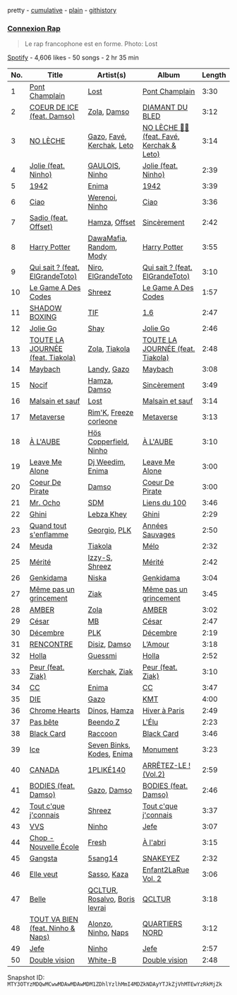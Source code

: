 pretty - [cumulative](/playlists/cumulative/37i9dQZF1DWXVOrABrZKBq.md) - [plain](/playlists/plain/37i9dQZF1DWXVOrABrZKBq) - [githistory](https://github.githistory.xyz/mackorone/spotify-playlist-archive/blob/main/playlists/plain/37i9dQZF1DWXVOrABrZKBq)

### [Connexion Rap](https://open.spotify.com/playlist/37i9dQZF1DWXVOrABrZKBq)

> Le rap francophone est en forme\. Photo: Lost

[Spotify](https://open.spotify.com/user/spotify) - 4,606 likes - 50 songs - 2 hr 35 min

| No. | Title | Artist(s) | Album | Length |
|---|---|---|---|---|
| 1 | [Pont Champlain](https://open.spotify.com/track/2Gqd3aQoirH3bwRytPhnpC) | [Lost](https://open.spotify.com/artist/5Pd7zqwUqC1INMJAT2Df7b) | [Pont Champlain](https://open.spotify.com/album/1fumWxp522ocJH8odkks3L) | 3:30 |
| 2 | [COEUR DE ICE \(feat\. Damso\)](https://open.spotify.com/track/7jbu9k6w67hWlhSinmGT3c) | [Zola](https://open.spotify.com/artist/54kCbQZaZWHnwwj9VP2hn4), [Damso](https://open.spotify.com/artist/2UwqpfQtNuhBwviIC0f2ie) | [DIAMANT DU BLED](https://open.spotify.com/album/24xKUsNCdkbXC2q473nRNO) | 3:12 |
| 3 | [NO LÈCHE](https://open.spotify.com/track/6D1HiF2e3Z0F8FwQ5uLxwn) | [Gazo](https://open.spotify.com/artist/5gqmbbfjcikQBzPB5Hv13I), [Favé](https://open.spotify.com/artist/20JMfmzDb5cjHxEoMXXMyY), [Kerchak](https://open.spotify.com/artist/1nRbtbdYK51y71nVOxu332), [Leto](https://open.spotify.com/artist/6HCBnyTBSLdb3TFn2ayulY) | [NO LÈCHE 🚫👅 \(feat\. Favé, Kerchak & Leto\)](https://open.spotify.com/album/6HGMONyziFfUCEpMdwbzZn) | 3:14 |
| 4 | [Jolie \(feat\. Ninho\)](https://open.spotify.com/track/3q1FxEzXmsNmJrxaoICXzW) | [GAULOIS](https://open.spotify.com/artist/7LmtogB01302Utf3C3R4GT), [Ninho](https://open.spotify.com/artist/6Te49r3A6f5BiIgBRxH7FH) | [Jolie \(feat\. Ninho\)](https://open.spotify.com/album/0S78h6ZbLzlZjpprrx6LO2) | 2:39 |
| 5 | [1942](https://open.spotify.com/track/2p5gQtpYZLmhZPyYYgTWuW) | [Enima](https://open.spotify.com/artist/47cHAE0NFwzGOlc3L4oszT) | [1942](https://open.spotify.com/album/2oQpRsIZLxm9UrC2AQpmAm) | 3:39 |
| 6 | [Ciao](https://open.spotify.com/track/7hGyQqjhVw2LbCr2oZ4rUS) | [Werenoi](https://open.spotify.com/artist/3YBJLs7RqR0aPGBgU27nDh), [Ninho](https://open.spotify.com/artist/6Te49r3A6f5BiIgBRxH7FH) | [Ciao](https://open.spotify.com/album/5gbcnNg4JK4qaR6BYtdUwv) | 3:36 |
| 7 | [Sadio \(feat\. Offset\)](https://open.spotify.com/track/5eGid3rXirJcCoROMnTqg0) | [Hamza](https://open.spotify.com/artist/5gs4Sm2WQUkcGeikMcVHbh), [Offset](https://open.spotify.com/artist/4DdkRBBYG6Yk9Ka8tdJ9BW) | [Sincèrement](https://open.spotify.com/album/3lyj8hU0YKXZIuYK6e0O5Y) | 2:42 |
| 8 | [Harry Potter](https://open.spotify.com/track/3eNknjtpGp0Su9Nx1VTvEE) | [DawaMafia](https://open.spotify.com/artist/5yhoElw9gCKKsOAK1mmgHJ), [Random](https://open.spotify.com/artist/20JaTdfk3frqSwaYIf0ko8), [Mody](https://open.spotify.com/artist/6dkxSINLJmaCC2uxuM61ds) | [Harry Potter](https://open.spotify.com/album/6MnHYmSmPstYkUu8S6stN7) | 3:55 |
| 9 | [Qui sait ? \(feat\. ElGrandeToto\)](https://open.spotify.com/track/2ocvINkdRhdHdpgWfkCZOR) | [Niro](https://open.spotify.com/artist/1wAtSe79kItIb9nf5EhI2Q), [ElGrandeToto](https://open.spotify.com/artist/4BFLElxtBEdsdwGA1kHTsx) | [Qui sait ? \(feat\. ElGrandeToto\)](https://open.spotify.com/album/4Fcl7tsReWcII8mfGDW3gr) | 3:10 |
| 10 | [Le Game A Des Codes](https://open.spotify.com/track/60bJbhPsIsZhQqKKcFGkG1) | [Shreez](https://open.spotify.com/artist/0qNrNX9FKJM0ZJFbcbMlMp) | [Le Game A Des Codes](https://open.spotify.com/album/5JJjKKExk3HLXFBC1mgr8D) | 1:57 |
| 11 | [SHADOW BOXING](https://open.spotify.com/track/2TqUQbVg1bgahl09szanuE) | [TIF](https://open.spotify.com/artist/2NgTPluNpfsoYZnoeU2VsH) | [1.6](https://open.spotify.com/album/69fpQmOdzFUjoEuGlk3HPf) | 2:47 |
| 12 | [Jolie Go](https://open.spotify.com/track/4QiJK3bjjI3mbzyKDjjGlg) | [Shay](https://open.spotify.com/artist/3MNnSV5hDd2UzZzgqD8xlU) | [Jolie Go](https://open.spotify.com/album/52zSoFhwybohJaFzHMI9CF) | 2:46 |
| 13 | [TOUTE LA JOURNÉE \(feat\. Tiakola\)](https://open.spotify.com/track/2nD4X3sHH2kZ1gWraTpe7u) | [Zola](https://open.spotify.com/artist/54kCbQZaZWHnwwj9VP2hn4), [Tiakola](https://open.spotify.com/artist/3vUMXQ9kPnZAQkMkZZ7Hfh) | [TOUTE LA JOURNÉE \(feat\. Tiakola\)](https://open.spotify.com/album/6oi3iBbHDDAaAzMoG0UbgE) | 2:48 |
| 14 | [Maybach](https://open.spotify.com/track/2doTFAqat5o4dbFq9qUuLT) | [Landy](https://open.spotify.com/artist/2EFpb61Lpi0l5ldOiqbZkK), [Gazo](https://open.spotify.com/artist/5gqmbbfjcikQBzPB5Hv13I) | [Maybach](https://open.spotify.com/album/2tuankgH55CwSsfXPTcMRu) | 3:08 |
| 15 | [Nocif](https://open.spotify.com/track/4BZZTXcd5ROagKhynqj61X) | [Hamza](https://open.spotify.com/artist/5gs4Sm2WQUkcGeikMcVHbh), [Damso](https://open.spotify.com/artist/2UwqpfQtNuhBwviIC0f2ie) | [Sincèrement](https://open.spotify.com/album/3lyj8hU0YKXZIuYK6e0O5Y) | 3:49 |
| 16 | [Malsain et sauf](https://open.spotify.com/track/7j3la4hrPWrfAfnbPitoGI) | [Lost](https://open.spotify.com/artist/5Pd7zqwUqC1INMJAT2Df7b) | [Malsain et sauf](https://open.spotify.com/album/32GEpdgSryJ1QSRsvN4EiN) | 3:14 |
| 17 | [Metaverse](https://open.spotify.com/track/7rzjdyHmqwloCA16UBdDgg) | [Rim'K](https://open.spotify.com/artist/2eh8cEKZk4VeruUrGq748D), [Freeze corleone](https://open.spotify.com/artist/76Pl0epAMXVXJspaSuz8im) | [Metaverse](https://open.spotify.com/album/4yb1lj6MdPuKHJuQlXs5O7) | 3:13 |
| 18 | [À L'AUBE](https://open.spotify.com/track/1aOy9aPUFFE73cPPUJ2kNW) | [Hös Copperfield](https://open.spotify.com/artist/4fn6Kez1kGOO74vNuKrvCU), [Ninho](https://open.spotify.com/artist/6Te49r3A6f5BiIgBRxH7FH) | [À L'AUBE](https://open.spotify.com/album/3dRIUWKwJ9lTV59OXqtUN8) | 3:10 |
| 19 | [Leave Me Alone](https://open.spotify.com/track/6m9iOAk3qIfvpem4MQBOH8) | [Dj Weedim](https://open.spotify.com/artist/1k0mwo8CyFp0ZlAGcu4LA7), [Enima](https://open.spotify.com/artist/47cHAE0NFwzGOlc3L4oszT) | [Leave Me Alone](https://open.spotify.com/album/0R3iuvokmmnxNOFExxl9us) | 3:00 |
| 20 | [Coeur De Pirate](https://open.spotify.com/track/2q2tG7xR37PNyqrXqooemZ) | [Damso](https://open.spotify.com/artist/2UwqpfQtNuhBwviIC0f2ie) | [Coeur De Pirate](https://open.spotify.com/album/6amYcdS4hW0H69JcDrK2wY) | 3:00 |
| 21 | [Mr\. Ocho](https://open.spotify.com/track/1xLCwgQcF6bKncTJmRGGws) | [SDM](https://open.spotify.com/artist/0LKAV3zJ8a8AIGnyc5OvfB) | [Liens du 100](https://open.spotify.com/album/69njUAy8iu7QDMUYRYTQc2) | 3:46 |
| 22 | [Ghini](https://open.spotify.com/track/00FJ5yEF2dIPNfU1HsYrc7) | [Lebza Khey](https://open.spotify.com/artist/6oW3oCa9th1gUBNkI1LnGA) | [Ghini](https://open.spotify.com/album/5OXJX7joS4bXunacsHcTTu) | 2:29 |
| 23 | [Quand tout s'enflamme](https://open.spotify.com/track/04M7hgJo8KgONKo4OL91jz) | [Georgio](https://open.spotify.com/artist/6Xc0KDqzw5u6EQLgdfeoKO), [PLK](https://open.spotify.com/artist/3DCWeG2J1fZeu0Oe6i5Q6m) | [Années Sauvages](https://open.spotify.com/album/3zsnpMh0K6pM1Rbo7btDtN) | 2:50 |
| 24 | [Meuda](https://open.spotify.com/track/4wNyrbY6B2Okii8VeKo2B2) | [Tiakola](https://open.spotify.com/artist/3vUMXQ9kPnZAQkMkZZ7Hfh) | [Mélo](https://open.spotify.com/album/3YjNC4de1PEvhuyZjMyxJU) | 2:32 |
| 25 | [Mérité](https://open.spotify.com/track/5wd8lk4IpsqJomwYuzpCCy) | [Izzy\-S](https://open.spotify.com/artist/76DXtaWMXZQbRZUHkQEdDQ), [Shreez](https://open.spotify.com/artist/0qNrNX9FKJM0ZJFbcbMlMp) | [Mérité](https://open.spotify.com/album/32kQLDgEXAfljcw3wgOQxk) | 2:42 |
| 26 | [Genkidama](https://open.spotify.com/track/1Jbim0t3F0TlAgBcza6tty) | [Niska](https://open.spotify.com/artist/7CUFPNi1TU8RowpnFRSsZV) | [Genkidama](https://open.spotify.com/album/3pzQi3OkoXi5xWgIcHmKfZ) | 3:04 |
| 27 | [Même pas un grincement](https://open.spotify.com/track/7wNHu6h06KBh20KVYmnRKa) | [Ziak](https://open.spotify.com/artist/2ubn2zwyYaLdHOCKnTouU2) | [Même pas un grincement](https://open.spotify.com/album/3HRJy5fGgdgrCp8g6tEN8O) | 3:45 |
| 28 | [AMBER](https://open.spotify.com/track/5UPpgOKi0UQMMMSzWWgJJe) | [Zola](https://open.spotify.com/artist/54kCbQZaZWHnwwj9VP2hn4) | [AMBER](https://open.spotify.com/album/5WWOIsDogPoINEX7nEu6BD) | 3:02 |
| 29 | [César](https://open.spotify.com/track/1SHRlSZ78fklxAMG6bVBVW) | [MB](https://open.spotify.com/artist/2v1aABncTZrtkXA84ZqtyU) | [César](https://open.spotify.com/album/0n3xG3MLvkhq1Jmpuwnv28) | 2:47 |
| 30 | [Décembre](https://open.spotify.com/track/5yzH31eVQS7ctEcvYIwdTk) | [PLK](https://open.spotify.com/artist/3DCWeG2J1fZeu0Oe6i5Q6m) | [Décembre](https://open.spotify.com/album/3jYj8yDBVr3Opb71BldBns) | 2:19 |
| 31 | [RENCONTRE](https://open.spotify.com/track/2toEys3zZ8rRB242Na7FZh) | [Disiz](https://open.spotify.com/artist/7rz6ZZErn5YFDteXKhyf3g), [Damso](https://open.spotify.com/artist/2UwqpfQtNuhBwviIC0f2ie) | [L’Amour](https://open.spotify.com/album/447oYDEOpoTAmbgDKIhkZ6) | 3:18 |
| 32 | [Holla](https://open.spotify.com/track/3xMeqBNtZ5vyjcWlnfpTb4) | [Guessmi](https://open.spotify.com/artist/1iPrqRhbEuH0BRuIv16zv2) | [Holla](https://open.spotify.com/album/5C9ivT1fN9yRG73t18040F) | 2:52 |
| 33 | [Peur \(feat\. Ziak\)](https://open.spotify.com/track/7IXQrRgmHxWYWitSlyFY7z) | [Kerchak](https://open.spotify.com/artist/1nRbtbdYK51y71nVOxu332), [Ziak](https://open.spotify.com/artist/2ubn2zwyYaLdHOCKnTouU2) | [Peur \(feat\. Ziak\)](https://open.spotify.com/album/5eL561zvNW6ZwbuOxGMSvR) | 3:10 |
| 34 | [CC](https://open.spotify.com/track/2TOexWkJa99UYe6BdbxsjU) | [Enima](https://open.spotify.com/artist/47cHAE0NFwzGOlc3L4oszT) | [CC](https://open.spotify.com/album/2mmmfA38Smu5e5OquI0Vjc) | 3:47 |
| 35 | [DIE](https://open.spotify.com/track/3D29kjUyWxsT3jUUTtARVQ) | [Gazo](https://open.spotify.com/artist/5gqmbbfjcikQBzPB5Hv13I) | [KMT](https://open.spotify.com/album/5rS3VIo8faf2gtaNvAIavb) | 4:00 |
| 36 | [Chrome Hearts](https://open.spotify.com/track/6OhaunEHa10FjmOMFuxy38) | [Dinos](https://open.spotify.com/artist/1QPdp5duV6lV4XINCzjwQ2), [Hamza](https://open.spotify.com/artist/5gs4Sm2WQUkcGeikMcVHbh) | [Hiver à Paris](https://open.spotify.com/album/6dgmwFp2mMEhTmOJ32vDPA) | 2:49 |
| 37 | [Pas bête](https://open.spotify.com/track/3TVUW7bJJWDOonkVCZxfLV) | [Beendo Z](https://open.spotify.com/artist/7a35Zdc78bDXJv2vYf5hSO) | [L'Élu](https://open.spotify.com/album/6UiV6zQxitBwaQ6Kw72W1i) | 2:23 |
| 38 | [Black Card](https://open.spotify.com/track/5ejzQ4vFa8FQkHT6qcCBmd) | [Raccoon](https://open.spotify.com/artist/7nzgBxjw2Co88MGWjMnl4c) | [Black Card](https://open.spotify.com/album/20KFfsB3DWh2V2i2DHqvhc) | 3:46 |
| 39 | [Ice](https://open.spotify.com/track/0HCuDi36FfephRRd37HrPd) | [Seven Binks](https://open.spotify.com/artist/12SPMb4VM4PyBD9no01jbH), [Kodes](https://open.spotify.com/artist/3fnfvu19t4JYyEkRldXsO5), [Enima](https://open.spotify.com/artist/47cHAE0NFwzGOlc3L4oszT) | [Monument](https://open.spotify.com/album/0qdoV48ifvkgiHkczUszyI) | 3:23 |
| 40 | [CANADA](https://open.spotify.com/track/6sutxiq0dIw77z0rCB3Ekk) | [1PLIKÉ140](https://open.spotify.com/artist/4Ue6MAZqz18NlaOQomRXLU) | [ARRÊTEZ\-LE ! \(Vol.2\)](https://open.spotify.com/album/12LrwCesY8GRyGtm1cszvy) | 2:59 |
| 41 | [BODIES \(feat\. Damso\)](https://open.spotify.com/track/1vhGzynTAXJ0MD0gkXPxzX) | [Gazo](https://open.spotify.com/artist/5gqmbbfjcikQBzPB5Hv13I), [Damso](https://open.spotify.com/artist/2UwqpfQtNuhBwviIC0f2ie) | [BODIES \(feat\. Damso\)](https://open.spotify.com/album/61G5Kmh73wP41ZN0sBdlBB) | 2:46 |
| 42 | [Tout c'que j'connais](https://open.spotify.com/track/6ysi2zSXcx4WjU2gX6Cmcr) | [Shreez](https://open.spotify.com/artist/0qNrNX9FKJM0ZJFbcbMlMp) | [Tout c'que j'connais](https://open.spotify.com/album/5atVuDm8WzCguB6Itn4IyD) | 3:37 |
| 43 | [VVS](https://open.spotify.com/track/5S12Ds2RswM2ITC0u1J01f) | [Ninho](https://open.spotify.com/artist/6Te49r3A6f5BiIgBRxH7FH) | [Jefe](https://open.spotify.com/album/0RBanMMBVaRdM7SOwgAmaK) | 3:07 |
| 44 | [Chop \- Nouvelle École](https://open.spotify.com/track/1NEL5O5FotR1OyPQyvlMag) | [Fresh](https://open.spotify.com/artist/3W9AQyaIGdR8htZXVGwl1X) | [À l'abri](https://open.spotify.com/album/4KTaJZS0CKodPxaBT2RK53) | 3:15 |
| 45 | [Gangsta](https://open.spotify.com/track/4zJeDPdrQpvKrErjbxAkq7) | [5sang14](https://open.spotify.com/artist/6XM5SrUaWM5XJwV55eHW2s) | [SNAKEYEZ](https://open.spotify.com/album/6CAneTQlP4JM3kzk9RyBqC) | 2:32 |
| 46 | [Elle veut](https://open.spotify.com/track/6YC6zgdJog4gw0y2IyfRmR) | [Sasso](https://open.spotify.com/artist/35B6bq5keTR1PYEahq1TAF), [Kaza](https://open.spotify.com/artist/4MRRW42s9ymwa5zu4xTKJh) | [Enfant2LaRue Vol\. 2](https://open.spotify.com/album/5Hq4ZIoPwHNYCQiDxxUIpG) | 3:06 |
| 47 | [Belle](https://open.spotify.com/track/1GTwuwkt4hejBcymq849Cg) | [QCLTUR](https://open.spotify.com/artist/1MIeDvwSEypeVjyu3buPFx), [Rosalvo](https://open.spotify.com/artist/6AWsl1xDv2sVXnWjBPgR7q), [Boris levrai](https://open.spotify.com/artist/44MDXreyQDVfctriHR8TgN) | [QCLTUR](https://open.spotify.com/album/4bHZOMo5sjb7SrSvaevvKy) | 3:18 |
| 48 | [TOUT VA BIEN \(feat\. Ninho & Naps\)](https://open.spotify.com/track/6OZwia8loN0aPS0vTvsBjR) | [Alonzo](https://open.spotify.com/artist/2z2TRvloJt4EfUNQp9rHAi), [Ninho](https://open.spotify.com/artist/6Te49r3A6f5BiIgBRxH7FH), [Naps](https://open.spotify.com/artist/6W5uA6CNMf3hd2j4a2XWCx) | [QUARTIERS NORD](https://open.spotify.com/album/4EGHU1v3qmjchplaPqRWBC) | 3:12 |
| 49 | [Jefe](https://open.spotify.com/track/6HTJgY7iWWlVLSDHsfHePf) | [Ninho](https://open.spotify.com/artist/6Te49r3A6f5BiIgBRxH7FH) | [Jefe](https://open.spotify.com/album/0RBanMMBVaRdM7SOwgAmaK) | 2:57 |
| 50 | [Double vision](https://open.spotify.com/track/5b8ejMaA6qpep9IdAS2EKe) | [White\-B](https://open.spotify.com/artist/2HnpdXm17xsrVYtmsf7CHM) | [Double vision](https://open.spotify.com/album/2gSKjDu2BgrXnrcKryoz1o) | 2:48 |

Snapshot ID: `MTY3OTYzMDQwMCwwMDAwMDAwMDM1ZDhlYzlhMmI4MDZkNDAyYTJkZjVhMTEwYzRkMjZk`
